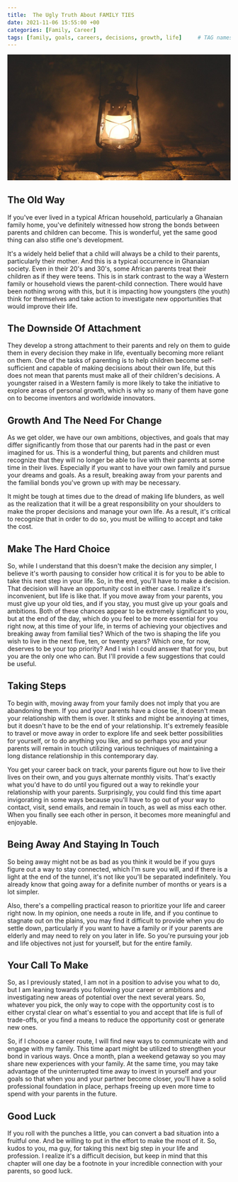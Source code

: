```yaml
---
title: 	The Ugly Truth About FAMILY TIES
date: 2021-11-06 15:55:00 +00
categories: [Family, Career]
tags: [family, goals, careers, decisions, growth, life]     # TAG names should always be lowercase
---
```


![family bond](/assets/img/old-ways.jpg)

## The Old Way

If you've ever lived in a typical African household, particularly a Ghanaian family home, you've definitely witnessed how strong the bonds between parents and children can become. This is wonderful, yet the same good thing can also stifle one's development.

It's a widely held belief that a child will always be a child to their parents, particularly their mother. And this is a typical occurrence in Ghanaian society. Even in their 20's and 30's, some African parents treat their children as if they were teens. This is in stark contrast to the way a Western family or household views the parent-child connection. There would have been nothing wrong with this, but it is impacting how youngsters (the youth) think for themselves and take action to investigate new opportunities that would improve their life.

## The Downside Of Attachment

They develop a strong attachment to their parents and rely on them to guide them in every decision they make in life, eventually becoming more reliant on them. One of the tasks of parenting is to help children become self-sufficient and capable of making decisions about their own life, but this does not mean that parents must make all of their children's decisions. A youngster raised in a Western family is more likely to take the initiative to explore areas of personal growth, which is why so many of them have gone on to become inventors and worldwide innovators.

## Growth And The Need For Change

As we get older, we have our own ambitions, objectives, and goals that may differ significantly from those that our parents had in the past or even imagined for us. This is a wonderful thing, but parents and children must recognize that they will no longer be able to live with their parents at some time in their lives. Especially if you want to have your own family and pursue your dreams and goals. As a result, breaking away from your parents and the familial bonds you've grown up with may be necessary.

It might be tough at times due to the dread of making life blunders, as well as the realization that it will be a great responsibility on your shoulders to make the proper decisions and manage your own life. As a result, it's critical to recognize that in order to do so, you must be willing to accept and take the cost.

## Make The Hard Choice

So, while I understand that this doesn't make the decision any simpler, I believe it's worth pausing to consider how critical it is for you to be able to take this next step in your life. So, in the end, you'll have to make a decision. That decision will have an opportunity cost in either case. I realize it's inconvenient, but life is like that. If you move away from your parents, you must give up your old ties, and if you stay, you must give up your goals and ambitions. Both of these chances appear to be extremely significant to you, but at the end of the day, which do you feel to be more essential for you right now, at this time of your life, in terms of achieving your objectives and breaking away from familial ties? Which of the two is shaping the life you wish to live in the next five, ten, or twenty years? Which one, for now, deserves to be your top priority?
And I wish I could answer that for you, but you are the only one who can. But I'll provide a few suggestions that could be useful.

## Taking Steps

To begin with, moving away from your family does not imply that you are abandoning them. If you and your parents have a close tie, it doesn't mean your relationship with them is over. It stinks and might be annoying at times, but it doesn't have to be the end of your relationship. It's extremely feasible to travel or move away in order to explore life and seek better possibilities for yourself, or to do anything you like, and so perhaps you and your parents will remain in touch utilizing various techniques of maintaining a long distance relationship in this contemporary day.

You get your career back on track, your parents figure out how to live their lives on their own, and you guys alternate monthly visits. That's exactly what you'd have to do until you figured out a way to rekindle your relationship with your parents. Surprisingly, you could find this time apart invigorating in some ways because you'll have to go out of your way to contact, visit, send emails, and remain in touch, as well as miss each other. When you finally see each other in person, it becomes more meaningful and enjoyable.

## Being Away And Staying In Touch

So being away might not be as bad as you think it would be if you guys figure out a way to stay connected, which I'm sure you will, and if there is a light at the end of the tunnel, it's not like you'll be separated indefinitely. You already know that going away for a definite number of months or years is a lot simpler.

Also, there's a compelling practical reason to prioritize your life and career right now. In my opinion, one needs a route in life, and if you continue to stagnate out on the plains, you may find it difficult to provide when you do settle down, particularly if you want to have a family or if your parents are elderly and may need to rely on you later in life. So you're pursuing your job and life objectives not just for yourself, but for the entire family.

## Your Call To Make

So, as I previously stated, I am not in a position to advise you what to do, but I am leaning towards you following your career or ambitions and investigating new areas of potential over the next several years. So, whatever you pick, the only way to cope with the opportunity cost is to either crystal clear on what's essential to you and accept that life is full of trade-offs, or you find a means to reduce the opportunity cost or generate new ones.

So, if I choose a career route, I will find new ways to communicate with and engage with my family. This time apart might be utilized to strengthen your bond in various ways. Once a month, plan a weekend getaway so you may share new experiences with your family. At the same time, you may take advantage of the uninterrupted time away to invest in yourself and your goals so that when you and your partner become closer, you'll have a solid professional foundation in place, perhaps freeing up even more time to spend with your parents in the future.

## Good Luck

If you roll with the punches a little, you can convert a bad situation into a fruitful one. And be willing to put in the effort to make the most of it. So, kudos to you, ma guy, for taking this next big step in your life and profession. I realize it's a difficult decision, but keep in mind that this chapter will one day be a footnote in your incredible connection with your parents, so good luck.
